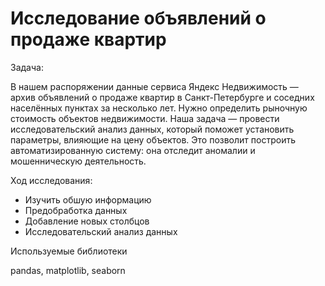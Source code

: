 # Исследование объявлений о продаже квартир

Задача:

В нашем распоряжении данные сервиса Яндекс Недвижимость — архив объявлений о продаже квартир в Санкт-Петербурге и соседних населённых пунктах за несколько лет. Нужно определить рыночную стоимость объектов недвижимости. Наша задача — провести исследовательский анализ данных, который поможет установить параметры, влияющие на цену объектов. Это позволит построить автоматизированную систему: она отследит аномалии и мошенническую деятельность. 

Ход исследования:

* Изучить обшую информацию
* Предобработка данных
* Добавление новых столбцов
* Исследовательский анализ данных

Используемые библиотеки

pandas, matplotlib, seaborn
